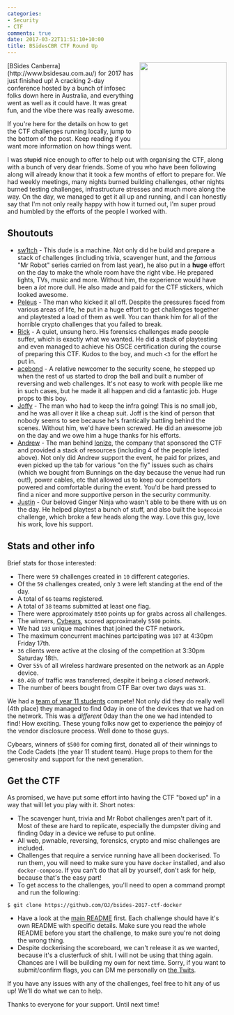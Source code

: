 ```yaml
---
categories:
- Security
- CTF
comments: true
date: 2017-03-22T11:51:10+10:00
title: BSidesCBR CTF Round Up
---
```


<img style="float: right; margin-left: 5px; margin-bototm: 5px" src="/uploads/2017/03/bsides/bsides-ctf.png" width="200px"/>
[BSides Canberra](http://www.bsidesau.com.au/) for 2017 has just finished up! A cracking 2-day conference hosted by a bunch of infosec folks down here in Australia, and everything went as well as it could have. It was great fun, and the vibe there was really awesome.

If you're here for the details on how to get the CTF challenges running locally, jump to the bottom of the post. Keep reading if you want more information on how things went.

I was ~~stupid~~ nice enough to offer to help out with organising the CTF, along with a bunch of very dear friends. Some of you who have been following along will already know that it took a few months of effort to prepare for. We had weekly meetings, many nights burned building challenges, other nights burned testing challenges, infrastructure stresses and much more along the way. On the day, we managed to get it all up and running, and I can honestly say that I'm not only really happy with how it turned out, I'm super proud and humbled by the efforts of the people I worked with.

## Shoutouts

* [sw1tch](https://twitter.com/__sw1tch__) - This dude is a machine. Not only did he build and prepare a stack of challenges (including trivia, scavenger hunt, and the _famous_ "Mr Robot" series carried on from last year), he also put in a **huge** effort on the day to make the whole room have the right vibe. He prepared lights, TVs, music and more. Without him, the experience would have been a _lot_ more dull. He also made and paid for the CTF stickers, which looked awesome.
* [Peleus](https://twitter.com/0x42424242) - The man who kicked it all off. Despite the pressures faced from various areas of life, he put in a huge effort to get challenges together and playtested a load of them as well. You can thank him for all of the horrible crypto challenges that you failed to break.
* [Rick](https://twitter.com/rickoates) - A quiet, unsung hero. His forensics challenges made people suffer, which is exactly what we wanted. He did a stack of playtesting and even managed to achieve his OSCE certification during the course of preparing this CTF. Kudos to the boy, and much `<3` for the effort he put in.
* [acebond](https://twitter.com/aceb0nd) - A relative newcomer to the security scene, he stepped up when the rest of us started to drop the ball and built a number of reversing and web challenges. It's not easy to work with people like me in such cases, but he made it all happen and did a fantastic job. Huge props to this boy.
* [Joffy](https://twitter.com/Joflixen) - The man who had to keep the infra going! This is no small job, and he was all over it like a cheap suit. Joff is the kind of person that nobody seems to see because he's frantically battling behind the scenes. Without him, we'd have been screwed. He did an awesome job on the day and we owe him a huge thanks for his efforts.
* [Andrew](https://twitter.com/andrew__muller) - The man behind [Ionize](https://twitter.com/1onize), the company that sponsored the CTF and provided a stack of resources (including 4 of the people listed above). Not only did Andrew support the event, he paid for prizes, and even picked up the tab for various "on the fly" issues such as chairs (which we bought from Bunnings on the day because the venue had run out!), power cables, etc that allowed us to keep our competitors powered and comfortable during the event. You'd be hard pressed to find a nicer and more supportive person in the security community.
* [Justin](https://twitter.com/justinsteven) - Our beloved Ginger Ninja who wasn't able to be there with us on the day. He helped playtest a bunch of stuff, and also built the `bogecoin` challenge, which broke a few heads along the way. Love this guy, love his work, love his support.

## Stats and other info

Brief stats for those interested:

* There were `59` challenges created in `10` different categories.
* Of the `59` challenges created, only `3` were left standing at the end of the day.
* A total of `66` teams registered.
* A total of `38` teams submitted at least one flag.
* There were approximately `8500` points up for grabs across all challenges.
* The winners, [Cybears](https://twitter.com/cybearsCTF), scored approximately `5500` points.
* We had `193` unique machines that joined the CTF network.
* The maximum concurrent machines partcipating was `107` at 4:30pm Friday 17th.
* `36` clients were active at the closing of the competition at 3:30pm Saturday 18th.
* Over `55%` of all wireless hardware presented on the network as an Apple device.
* `80.4Gb` of traffic was transferred, despite it being a _closed network_.
* The number of beers bought from CTF Bar over two days was `31`.


We had a [team of year 11 students](https://twitter.com/CodeCadets) compete! Not only did they do really well (4th place) they managed to find 0day in one of the devices that we had on the network. This was a _different_ 0day than the one we had intended to find! How exciting. These young folks now get to experience the ~~pain~~joy of the vendor disclosure process. Well done to those guys.

Cybears, winners of `$500` for coming first, donated all of their winnings to the Code Cadets (the year 11 student team). Huge props to them for the generosity and support for the next generation.

## Get the CTF

As promised, we have put some effort into having the CTF "boxed up" in a way that will let you play with it. Short notes:

* The scavenger hunt, trivia and Mr Robot challenges aren't part of it. Most of these are hard to replicate, especially the dumpster diving and finding 0day in a device we refuse to put online.
* All web, pwnable, reversing, forensics, crypto and misc challenges are included.
* Challenges that require a service running have all been dockerised. To run them, you will need to make sure you have `docker` installed, and also `docker-compose`. If you can't do that all by yourself, don't ask for help, because that's the easy part!
* To get access to the challenges, you'll need to open a command prompt and run the following:

```
$ git clone https://github.com/OJ/bsides-2017-ctf-docker
```

* Have a look at the [main README](https://github.com/OJ/bsides-2017-ctf-docker) first. Each challenge should have it's own README with specific details. Make sure you read the whole README before you start the challenge, to make sure you're not doing the wrong thing.
* Despite dockerising the scoreboard, we can't release it as we wanted, because it's a clusterfuck of shit. I will not be using that thing again. Chances are I will be building my own for next time. Sorry, if you want to submit/confirm flags, you can DM me personally on [the Twits](https://twitter.com/TheColonial).

If you have any issues with any of the challenges, feel free to hit any of us up! We'll do what we can to help.

Thanks to everyone for your support. Until next time!
